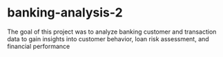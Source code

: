 # banking-analysis-2
The goal of this project was to analyze banking customer and transaction data to gain insights into customer behavior, loan risk assessment, and financial performance
